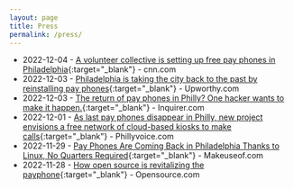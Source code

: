 ```yaml
---
layout: page
title: Press
permalink: /press/
---
```

* 2022-12-04 - [A volunteer collective is setting up free pay phones in Philadelphia](https://www.cnn.com/2022/12/04/us/philadelphia-pay-phones-philtel-trnd/index.html){:target="_blank"} - cnn.com
* 2022-12-03 - [Philadelphia is taking the city back to the past by reinstalling pay phones](hhttps://www.upworthy.com/philadelphia-is-reinstalling-pay-phones){:target="_blank"} - Upworthy.com
* 2022-12-03 - [The return of pay phones in Philly? One hacker wants to make it happen.](https://www.inquirer.com/business/technology/philtel-free-pay-phones-philadelphia-20221203.html){:target="_blank"} - Inquirer.com
* 2022-12-01 - [As last pay phones disappear in Philly, new project envisions a free network of cloud-based kiosks to make calls](https://www.phillyvoice.com/payphones-philly-philtel-project-free-voip-network-iffy-books/){:target="_blank"} - Phillyvoice.com
* 2022-11-29 - [Pay Phones Are Coming Back in Philadelphia Thanks to Linux, No Quarters Required](https://www.makeuseof.com/payphones-are-coming-back-in-philadelphia-thanks-to-linux/){:target="_blank"} - Makeuseof.com
* 2022-11-28 - [How open source is revitalizing the payphone](https://opensource.com/article/22/11/open-source-payphone-philtel){:target="_blank"} - Opensource.com
